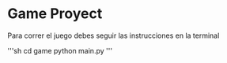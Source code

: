 # Game Proyect

Para correr el juego debes seguir las instrucciones en la terminal

'''sh
cd game 
python main.py
'''